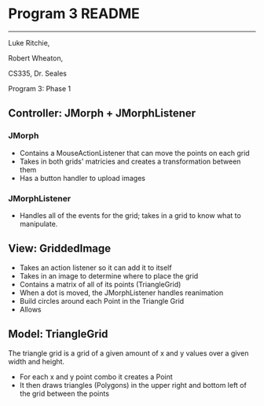 # Program 3 README
___
Luke Ritchie,

Robert Wheaton,

CS335, Dr. Seales

Program 3: Phase 1

## Controller: JMorph + JMorphListener
### JMorph
- Contains a MouseActionListener that can move the points on each grid
- Takes in both grids' matricies and creates a transformation between them
- Has a button handler to upload images
### JMorphListener
- Handles all of the events for the grid; takes in a grid to know what to manipulate. 
## View: GriddedImage
- Takes an action listener so it can add it to itself
- Takes in an image to determine where to place the grid
- Contains a matrix of all of its points (TriangleGrid)
- When a dot is moved, the JMorphListener handles reanimation
- Build circles around each Point in the Triangle Grid
- Allows 
## Model: TriangleGrid
The triangle grid is a grid of a given amount of x and y values over a given width and height.
- For each x and y point combo it creates a Point
- It then draws triangles (Polygons) in the upper right and bottom left of the grid between the points
